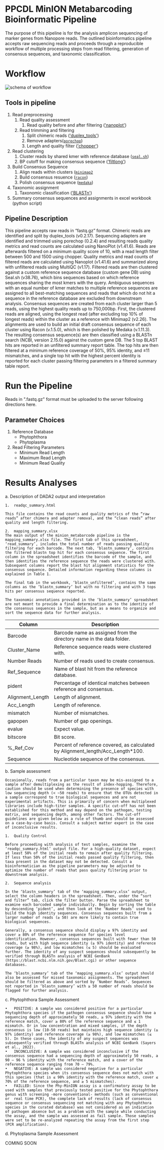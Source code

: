 # PPCDL MinION Metabarcoding Bioinformatic Pipeline


The purpose of this pipeline is for the analysis amplicon sequencing of marker genes from Nanopore reads. The outlined bioinformatics pipeline accepts raw sequencing reads and proceeds through a reproducible workflow of multiple processing steps from read filtering, generation of consensus sequences, and taxonomic classification. 

# Workflow

![schema of workflow](doc/minmetabar_scheme.png?raw=true)

## Tools in pipeline

1. Read preprocessing
	1. Read quality assessment
		1. Read quality before and after filtering (['nanoplot'](https://github.com/wdecoster/NanoPlot))
	2. Read trimming and filtering
		1. Split chimeric reads (['duplex_tools'](https://github.com/nanoporetech/duplex-tools))
		2. Remove adapters([`porechop`](https://github.com/rrwick/Porechop)) 
		3. Length and quality filter (['chopper'](https://github.com/wdecoster/chopper))
2. Read clustering
	1. Cluster reads by shared kmer with reference database ([`seal.sh`](https://github.com/BioInfoTools/BBMap/blob/master/sh/seal.sh))
	2. BP cutoff for making consensus sequence (['filtlong'](https://github.com/rrwick/Filtlong))
3. Build Consensus Sequence
	1. Align reads within clusters ([`minimap2`](https://github.com/lh3/minimap2)
	2. Build consensus resuence ([`racon`](https://github.com/isovic/racon))
	3. Polish consensus sequence ([`medaka`](https://github.com/nanoporetech/medaka))
4.	Taxonomic assignment
	1. Taxonomic classification (['BLASTn'](https://blast.ncbi.nlm.nih.gov/Blast.cgi))
5.	Summary consensus sequences and assignments in excel workbook (python script)


## Pipeline Description

This pipeline accepts raw reads in “fastq.gz” format. Chimeric reads are identified and split by duplex_tools (v0.2.17). Sequencing adapters are identified and trimmed using porechop (0.2.4) and resulting reads quality metrics and read counts are calculated using NanoPlot (v1.41.6). Reads are afterwards filtered on a minimum quality score of 10, with a read length filter between 500 and 1500 using chopper. Quality metrics and read counts of filtered reads are calculated using Nanoplot (v1.41.6) and summarized along with unfiltered reads using MultiQC (v1.17). Filtered reads are then clustered against a custom reference sequence database (custom gene DB) using Seal.sh (v38.76), which bins sequences based on which reference sequences sharing the most kmers with the query. Ambiguous sequences with an equal number of kmer matches to multiple reference sequences are assigned to all best-matching sequences and reads that which do not hit a sequence in the reference database are excluded from downstream analysis. Consensus sequences are created from each cluster larger than 5 reads, using the highest quality reads up to 750,000bp. First, the clustered reads are aligned, using the longest read (after excluding top 10% of longest reads) within the cluster as a reference with Minimap2 (v2.26). The alignments are used to build an initial draft consensus sequence of each cluster using Racon (v.1.5.0), which is then polished by Medaka (v.1.11.3). The resulting consensus sequence(s) are then classified using a BLASTn search (NCBI, version 2.15.0) against the custom gene DB. The 5 top BLAST hits are reported in an unfiltered summary report table. The top hits are then filtered at a minimum reference coverage of 50%, 95% identity, and ≤11 mismatches, and a single top hit with the highest percent identity is reported for each cluster passing filtering parameters in a filtered summary table report.

# Run the Pipeline

Reads in ".fastq.gz" format must be uploaded to the server following directions here. 

## Parameter Choices

1. Reference Database
	* Phytophthora
	* Phytoplasma
2. Read Filtering Parameters
	* Minimum Read Length
	* Maximum Read Length
	* Minimum Read Quality

# Results Analyses

a. Description of DADA2 output and interpretation

	1.	readqc_summary.html

	This file contains the read counts and quality metrics of the “raw reads” after chimera and adapter removal, and the “clean reads” after quality and length filtering.

	2.	mapping_summary.xlsx
	The main output of the minion_metabarcode pipeline is the mapping_summary.xlsx file. The first tab of this spreadsheet, ‘read_summary’, includes the total number of reads passing quality filtering for each barcode. The next tab, ‘blastn_summary’, contains the filtered blastn top hit for each consensus sequence. The first column in the spreadsheet identifies the barcode of the sample, and then identifies the reference sequence the reads were clustered with. Subsequent columns report the blast hit alignment statistics for the consensus sequence. Detailed information regarding these columns is explained in Table 1. 
	
	The final tab in the workbook, ‘blastn_unfiltered’, contains the same columns as the ‘blastn_summary’ but with no filtering and with 3 tops hits per consensus sequence reported. 

	The taxonomic annotations provided in the ‘blastn_summary’ spreadsheet are not meant to provide a final determination as to the identity of the consensus sequences in the sample, but as a means to organize and sort the sequence data for further analysis. 


Column | Description 
--- | ---
Barcode | Barcode name as assigned from the directory name in the data folder.
Cluster_Name | Reference sequence reads were clustered with.
Number Reads | Number of reads used to create consensus.
Ref_Sequence | Name of blast hit from the reference database. 
pident | Percentage of identical matches between reference and consensus.
Alignment_Length | Length of alignment.
Acc_Length | Length of reference.
mismatch | Number of mismatches.
gapopen | Number of gap openings.
evalue | Expect value.
bitscore | Bit score.
%_Ref_Cov | Percent of reference covered, as calculated by Alignment_length/Acc_Length*100.
Sequence | Nucleotide sequence of the consensus.

		
b. Sample assessment

	Occasionally, reads from a particular taxon may be mis-assigned to a sample after demultiplexing as the result of index-hopping. Therefore, caution should be used when determining the presence of species with low sequencing depth (< ~50 reads) to ensure that the OTUs detected in a sample correspond to true biological sequences and are not experimental artifacts. This is primarily of concern when multiplexed libraries include high-titer samples. A specific cut-off has not been established for this method and may depend on the pathogen, testing matrix, and sequencing depth, among other factors. The cut-off guidelines are given below as a rule of thumb and should be assessed on a case-by-case basis. Consult a subject matter expert in the case of inconclusive results.

	1.	Quality Control

	Before proceeding with analysis of test samples, examine the ‘readqc_summary.html’ output file. For a high-quality dataset, expect at least 50% of the initial reads to remain after quality filtering. If less than 50% of the initial reads passed quality filtering, then taxa present in the dataset may not be detected. Consult a bioinformatician as the pipeline parameters may be adjusted to optimize the number of reads that pass quality filtering prior to downstream analysis.

	2.	Sequence analysis

	In the ‘blastn_summary’ tab of the ‘mapping_summary.xlsx’ output, select the column headers in the spreadsheet. Then, under the “sort and filter” tab, click the filter button. Parse the spreadsheet to examine each barcoded sample individually. Begin by sorting the table by descending ‘pident’, and then look at the ‘Number Reads’ used to build the high identity sequences. Consensus sequences built from a larger number of reads (≥ 50) are more likely to contain true biological sequences. 

	Generally, a consensus sequence should display ≥ 97% identity and cover ≥ 80% of the reference sequence for species level identification. However, consensus sequences built with fewer than 50 reads, but with high sequence identity (≥ 97% identity) and reference coverage (≥ 98%), and low mismatches (≤ 5) should be evaluated further. The identity of any suspect sequences should subsequently be verified through BLASTn analysis of NCBI GenBank (https://blast.ncbi.nlm.nih.gov/Blast.cgi) or other sequence databases.

	The ‘blastn_summary’ tab of the ‘mapping_summary.xlsx’ output should also be assessed for missed taxonomic assignments. The spreadsheet should be filtered as above and sorted by ‘Number Reads’. Sequences not reported in ‘blastn_summary’ with ≥ 50 number of reads should be flagged for further analysis.

c. Phytophthora Sample Assessment

	•	POSITIVE: A sample was considered positive for a particular Phytophthora species if the pathogen consensus sequence should have a sequencing depth of approximately 50 reads, ≥ 97% identity with the reference match, cover ≥ 80% of the reference sequence and ≤ 1 mismatch. Or in low concentration and mixed samples, if the depth consensus is low (10-50 reads) but maintains high sequence identity (≥ 97% identity) and reference coverage (≥ 98%), and low mismatches (≤ 5). In these cases, the identity of any suspect sequences was subsequently verified through BLASTn analysis of NCBI GenBank (Sayers et al., 2022).
	•	INCONCLUSIVE: A sample was considered inconclusive if the consensus sequence had a sequencing depth of approximately 50 reads, a 90 – 96 % identity with the reference match, and a cover of the reference sequence ranging from 70 – 79%. 
	•	NEGATIVE: A sample was considered negative for a particular Phytophthora species when its consensus sequence does not match with this species (that is ≤ 90% identity with the reference match, cover ≤ 70% of the reference sequence, and ≥ 5 mismatches). 
	•	FAILLED: Since the Phy-MinION assay is a confirmatory assay to be used with samples that previously tested positive for the Phytophthora genus with screening -more conventional- methods (such as conventional or  real time PCR), the complete lack of results (lack of consensus sequence or consensus sequencing not matching with any Phytophthora species in the curated database) was not considered as an indication of pathogen absence but as a problem with the sample while conducting the assay, and the sample was assessed as fail sample. Those samples were set to be re-analyzed repeating the assay from the first step (PCR amplification).

d. Phytoplasma Sample Assessment

COMING SOON